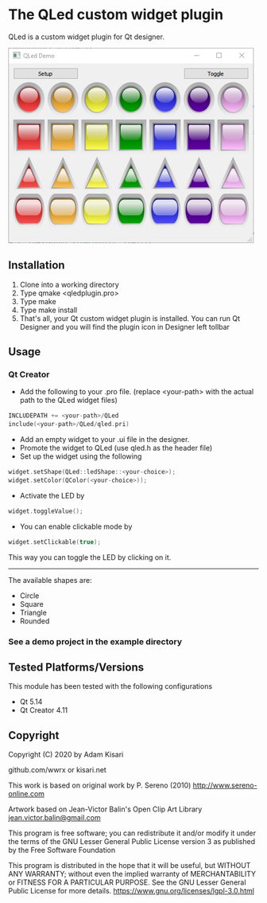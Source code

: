 # The QLed custom widget plugin
QLed is a custom widget plugin for Qt designer.

![QLed example Screenshot](https://github.com/wwrx/QLed/raw/master/example/screenshot.png)


## Installation
1. Clone into a working directory
2. Type qmake <qledplugin.pro>
3. Type make
4. Type make install
5. That's all, your Qt custom widget plugin is installed. You can run Qt Designer
   and you will find the plugin icon in Designer left tollbar


## Usage
### Qt Creator
* Add the following to your .pro file.
(replace &lt;your-path&gt; with the actual path to the QLed widget files)
```cpp
INCLUDEPATH += <your-path>/QLed
include(<your-path>/QLed/qled.pri)
```
* Add an empty widget to your .ui file in the designer.
* Promote the widget to QLed (use qled.h as the header file)
* Set up the widget using the following
```cpp
widget.setShape(QLed::ledShape::<your-choice>);
widget.setColor(QColor(<your-choice>));
```
* Activate the LED by
```cpp
widget.toggleValue();
```
* You can enable clickable mode by
```cpp
widget.setClickable(true);
```
This way you can toggle the LED by clicking on it.

------------------------------------------------------------------------------
The available shapes are:
* Circle
* Square
* Triangle
* Rounded

### See a demo project in the example directory


## Tested Platforms/Versions
This module has been tested with the following configurations
* Qt 5.14
* Qt Creator 4.11


## Copyright
Copyright (C) 2020 by Adam Kisari

github.com/wwrx   or   kisari.net
 
This work is based on original work by P. Sereno (2010)
http://www.sereno-online.com

Artwork based on Jean-Victor Balin's Open Clip Art Library
jean.victor.balin@gmail.com

This program is free software; you can redistribute it and/or modify
it under the terms of the GNU Lesser General Public License
version 3 as published by the Free Software Foundation
 
This program is distributed in the hope that it will be useful,
but WITHOUT ANY WARRANTY; without even the implied warranty of
MERCHANTABILITY or FITNESS FOR A PARTICULAR PURPOSE.  See the
GNU Lesser General Public License for more details.
https://www.gnu.org/licenses/lgpl-3.0.html


